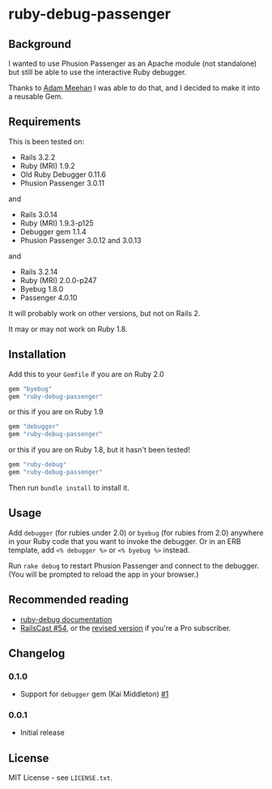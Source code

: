 # ruby-debug-passenger

## Background
I wanted to use Phusion Passenger as an Apache module (not standalone) but still
be able to use the interactive Ruby debugger.

Thanks to
[Adam Meehan](http://duckpunching.com/passenger-mod_rails-for-development-now-with-debugger)
I was able to do that, and I decided to make it into a reusable Gem.

## Requirements
This is been tested on:

* Rails 3.2.2
* Ruby (MRI) 1.9.2
* Old Ruby Debugger 0.11.6
* Phusion Passenger 3.0.11

and

* Rails 3.0.14
* Ruby (MRI) 1.9.3-p125
* Debugger gem 1.1.4
* Phusion Passenger 3.0.12 and 3.0.13

and

* Rails 3.2.14
* Ruby (MRI) 2.0.0-p247
* Byebug 1.8.0
* Passenger 4.0.10

It will probably work on other versions, but not on Rails 2.

It may or may not work on Ruby 1.8.

## Installation
Add this to your `Gemfile` if you are on Ruby 2.0

```ruby
gem "byebug"
gem "ruby-debug-passenger"
```

or this if you are on Ruby 1.9

```ruby
gem "debugger"
gem "ruby-debug-passenger"
```

or this if you are on Ruby 1.8, but it hasn't been tested!

```ruby
gem "ruby-debug"
gem "ruby-debug-passenger"
```

Then run `bundle install` to install it.

## Usage
Add `debugger` (for rubies under 2.0) or `byebug` (for rubies from 2.0) anywhere
in your Ruby code that you want to invoke the debugger. Or in an ERB template,
add `<% debugger %>` or `<% byebug %>` instead.

Run `rake debug` to restart Phusion Passenger and connect to the debugger. (You
will be prompted to reload the app in your browser.)

## Recommended reading
* [ruby-debug documentation](http://bashdb.sourceforge.net/ruby-debug.html)
* [RailsCast #54](http://railscasts.com/episodes/54-debugging-with-ruby-debug),
  or the [revised version](http://railscasts.com/episodes/54-debugging-ruby-revised)
  if you're a Pro subscriber.

## Changelog
### 0.1.0
* Support for `debugger` gem (Kai Middleton) [#1](https://github.com/davejamesmiller/ruby-debug-passenger/pull/1)

### 0.0.1
* Initial release

## License
MIT License - see `LICENSE.txt`.
